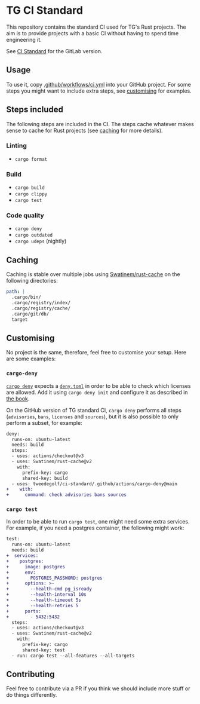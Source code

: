 # TG CI Standard

This repository contains the standard CI used for TG's Rust projects. The aim is to provide projects with a basic CI without having to spend time engineering it.

See [CI Standard](https://tgrep.nl/tweedegolf/ci-standard) for the GitLab version.


## Usage

To use it, copy [.github/workflows/ci.yml](https//github.com/tweedegolf/ci-standard/blob/main/.github/workflows/ci.yml) into your GitHub project. For some steps you might want to include extra steps, see [customising](#customising) for examples.


## Steps included

The following steps are included in the CI. The steps cache whatever makes sense to cache for Rust projects (see [caching](#caching) for more details).

### Linting
- `cargo format`

### Build
- `cargo build`
- `cargo clippy`
- `cargo test`

### Code quality
- `cargo deny`
- `cargo outdated`
- `cargo udeps` (nightly)

## Caching

Caching is stable over multiple jobs using [Swatinem/rust-cache](https://github.com/Swatinem/rust-cache) on the following directories:
```yaml
path: |
  .cargo/bin/
  .cargo/registry/index/
  .cargo/registry/cache/
  .cargo/git/db/
  target
```

## Customising
No project is the same, therefore, feel free to customise your setup. Here are some examples:

### `cargo-deny`

[`cargo deny`](https://github.com/EmbarkStudios/cargo-deny) expects a [`deny.toml`](https://github.com/tweedegolf/ci-standard/blob/main/deny.toml) in order to be able to check which licenses are allowed. Add it using `cargo deny init` and configure it as described in [the book](https://embarkstudios.github.io/cargo-deny/checks/cfg.html).

On the GitHub version of TG standard CI, `cargo deny` performs all steps (`advisories`, `bans`, `licenses` and `sources`), but it is also possible to only perform a subset, for example:
```diff
deny:
  runs-on: ubuntu-latest
  needs: build
  steps:
  - uses: actions/checkout@v3
  - uses: Swatinem/rust-cache@v2
    with:
      prefix-key: cargo
      shared-key: build
  - uses: tweedegolf/ci-standard/.github/actions/cargo-deny@main
+    with:
+      command: check advisories bans sources
```


### `cargo test`

In order to be able to run `cargo test`, one might need some extra services. For example, if you need a postgres container, the following might work:
```diff
test:
  runs-on: ubuntu-latest
  needs: build
+  services:
+    postgres:
+      image: postgres
+      env:
+        POSTGRES_PASSWORD: postgres
+      options: >-
+        --health-cmd pg_isready
+        --health-interval 10s
+        --health-timeout 5s
+        --health-retries 5
+      ports:
+        - 5432:5432
  steps:
  - uses: actions/checkout@v3
  - uses: Swatinem/rust-cache@v2
    with:
      prefix-key: cargo
      shared-key: test
  - run: cargo test --all-features --all-targets
```


## Contributing

Feel free to contribute via a PR if you think we should include more stuff or do things differently.
